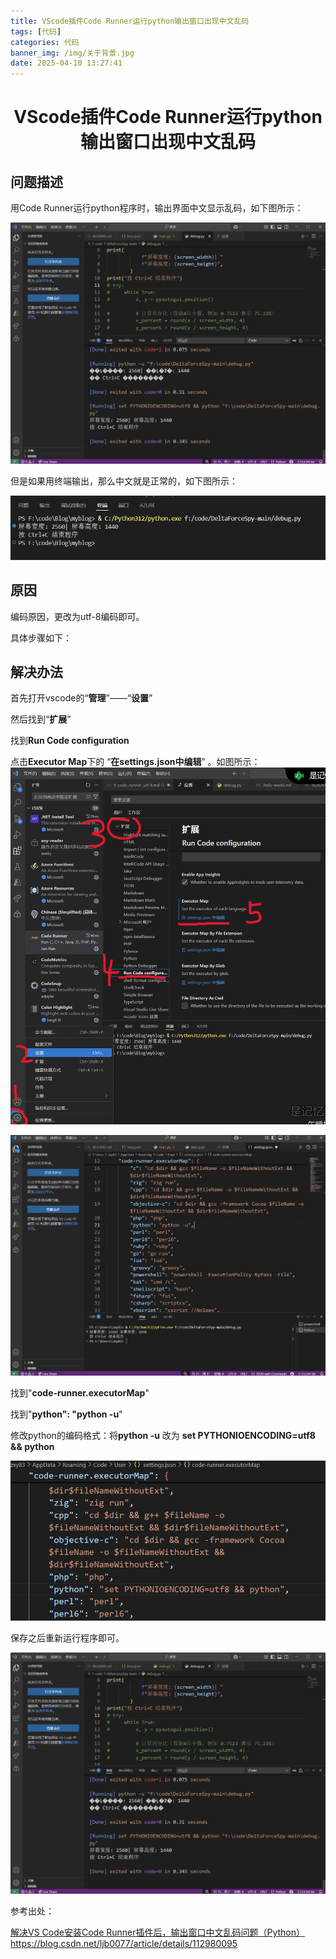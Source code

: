 ```yaml
---
title: VScode插件Code Runner运行python输出窗口出现中文乱码
tags: [代码]
categories: 代码
banner_img: /img/关于背景.jpg
date: 2025-04-10 13:27:41
---
```

# <center>VScode插件Code Runner运行python输出窗口出现中文乱码</center>

## 问题描述
用Code Runner运行python程序时，输出界面中文显示乱码，如下图所示：

![问题描述](/img_9_code_runner/image-3.png)

但是如果用终端输出，那么中文就是正常的，如下图所示：

![终端输出](/img_9_code_runner/image-6.png)

## 原因
编码原因，更改为utf-8编码即可。

具体步骤如下：

## 解决办法
首先打开vscode的“**管理**”——“**设置**”

然后找到“**扩展**”

找到**Run Code configuration**

点击**Executor Map**下的  “**在settings.json中编辑**”  。如图所示：
![编辑settings.json](/img_9_code_runner/屏幕截图%202025-04-10%201339171.png)

![code-runner.executorMap](/img_9_code_runner/屏幕截图%202025-04-10%20132428.png)

找到"**code-runner.executorMap**"

找到"**python": "python -u**"

修改python的编码格式：将**python -u** 改为 **set PYTHONIOENCODING=utf8 && python**

![修改格式](/img_9_code_runner/image.png)

保存之后重新运行程序即可。

![成功](/img_9_code_runner/image-3.png)

参考出处：

[解决VS Code安装Code Runner插件后，输出窗口中文乱码问题（Python）](https://blog.csdn.net/ljb0077/article/details/112980095)
https://blog.csdn.net/ljb0077/article/details/112980095